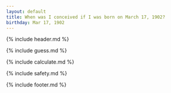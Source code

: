 ```yaml
---
layout: default
title: When was I conceived if I was born on March 17, 1902?
birthday: Mar 17, 1902
---
```


{% include header.md %}

{% include guess.md %}

{% include calculate.md %}

{% include safety.md %}

{% include footer.md %}



